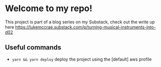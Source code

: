 # Welcome to my repo!

This project is part of a blog series on my Substack, check out the write up here
https://lukemccrae.substack.com/p/turning-musical-instruments-into-d02


## Useful commands

* `yarn && yarn deploy`   deploy the project using the [default] aws profile
